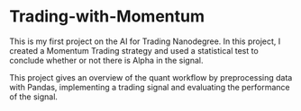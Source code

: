 # Trading-with-Momentum

This is my first project on the AI for Trading Nanodegree. 
In this project, I created a Momentum Trading strategy and used a statistical test to conclude whether or not there is Alpha in the signal.

This project gives an overview of the quant workflow by preprocessing data with Pandas, implementing a trading signal and evaluating the performance of the signal.
